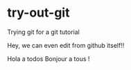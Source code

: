 # try-out-git
Trying git for a git tutorial

Hey, we can even edit from github itself!!

Hola a todos
Bonjour a tous !
